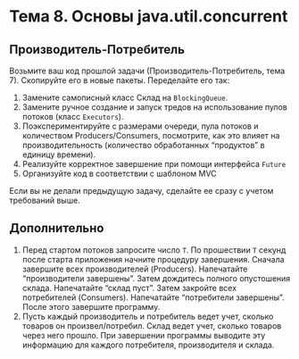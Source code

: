 
# Тема 8. Основы java.util.concurrent

## Производитель-Потребитель

Возьмите ваш код прошлой задачи (Производитель-Потребитель, тема 7). Скопируйте его в новые пакеты. Переделайте его так:
1. Замените самописный класс Склад на `BlockingQueue`.
2. Замените ручное создание и запуск тредов на использование пулов потоков (класс `Executors`).
3. Поэкспериментируйте с размерами очереди, пула потоков и количеством Producers/Consumers, посмотрите, как это влияет на производительность (количество обработанных “продуктов” в единицу времени).
4. Реализуйте корректное завершение при помощи интерфейса `Future`
5. Организуйте код в соответствии с шаблоном MVC

Если вы не делали предыдущую задачу, сделайте ее сразу с учетом требований выше. 

## Дополнительно

1. Перед стартом потоков запросите число `T`. По прошествии `T` секунд после старта приложения начните процедуру завершения. Сначала завершите всех производителей (Producers). Напечатайте “производители завершены”. Затем дождитесь полного опустошения склада. Напечатайте “склад пуст”. Затем закройте всех потребителей (Consumers). Напечатайте “потребители завершены”. После этого завершите программу.
2. Пусть каждый производитель и потребитель ведет учет, сколько товаров он произвел/потребил. Склад ведет учет, сколько товаров через него прошло. При завершении программы выводите эту информацию для каждого потребителя, производителя и склада.
